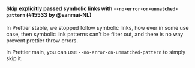 #### Skip explicitly passed symbolic links with `--no-error-on-unmatched-pattern` (#15533 by @sanmai-NL)

In Prettier stable, we stopped follow symbolic links, how ever in some use case, then symbolic link patterns can't be filter out, and there is no way prevent prettier throw errors.

In Prettier main, you can use `--no-error-on-unmatched-pattern` to simply skip it.
